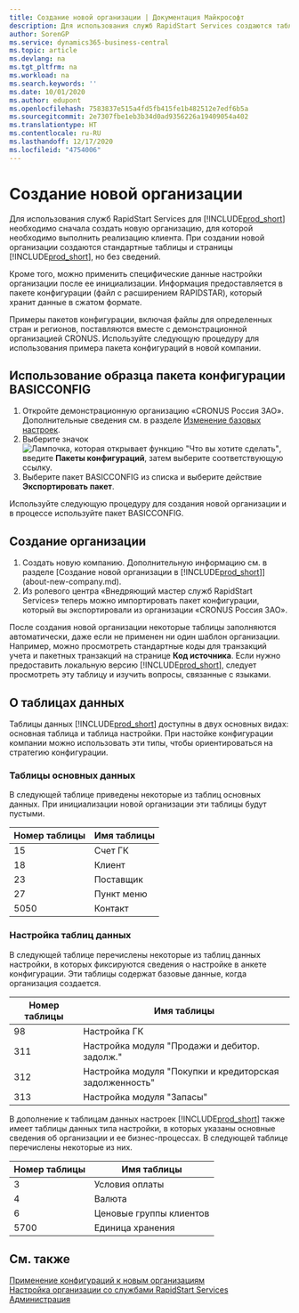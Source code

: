 ```yaml
---
title: Создание новой организации | Документация Майкрософт
description: Для использования служб RapidStart Services создаются таблицы и страницы, но они не содержат никаких данных.
author: SorenGP
ms.service: dynamics365-business-central
ms.topic: article
ms.devlang: na
ms.tgt_pltfrm: na
ms.workload: na
ms.search.keywords: ''
ms.date: 10/01/2020
ms.author: edupont
ms.openlocfilehash: 7583837e515a4fd5fb415fe1b482512e7edf6b5a
ms.sourcegitcommit: 2e7307fbe1eb3b34d0ad9356226a19409054a402
ms.translationtype: HT
ms.contentlocale: ru-RU
ms.lasthandoff: 12/17/2020
ms.locfileid: "4754006"
---
```

# <a name="create-a-new-company"></a>Создание новой организации
Для использования служб RapidStart Services для [!INCLUDE[prod_short](includes/prod_short.md)] необходимо сначала создать новую организацию, для которой необходимо выполнить реализацию клиента. При создании новой организации создаются стандартные таблицы и страницы [!INCLUDE[prod_short](includes/prod_short.md)], но без сведений.

Кроме того, можно применить специфические данные настройки организации после ее инициализации. Информация предоставляется в пакете конфигурации (файл с расширением RAPIDSTAR), который хранит данные в сжатом формате.  

Примеры пакетов конфигурации, включая файлы для определенных стран и регионов, поставляются вместе с демонстрационной организацией CRONUS. Используйте следующую процедуру для использования примера пакета конфигураций в новой компании.  

## <a name="to-use-the-sample-basicconfig-configuration-package"></a>Использование образца пакета конфигурации BASICCONFIG  
1. Откройте демонстрационную организацию «CRONUS Россия ЗАО». Дополнительные сведения см. в разделе [Изменение базовых настроек](ui-change-basic-settings.md).
2. Выберите значок ![Лампочка, которая открывает функцию "Что вы хотите сделать"](media/ui-search/search_small.png "Что вы хотите сделать"), введите **Пакеты конфигураций**, затем выберите соответствующую ссылку.  
3. Выберите пакет BASICCONFIG из списка и выберите действие **Экспортировать пакет**.  

Используйте следующую процедуру для создания новой организации и в процессе используйте пакет BASICCONFIG.  

## <a name="to-create-a-new-company"></a>Создание организации  
1. Создать новую компанию. Дополнительную информацию см. в разделе [Создание новой организации в [!INCLUDE[prod_short](includes/prod_short.md)]](about-new-company.md).
2. Из ролевого центра «Внедряющий мастер служб RapidStart Services» теперь можно импортировать пакет конфигурации, который вы экспортировали из организации «CRONUS Россия ЗАО».

После создания новой организации некоторые таблицы заполняются автоматически, даже если не применен ни один шаблон организации. Например, можно просмотреть стандартные коды для транзакций учета и пакетных транзакций на странице **Код источника**. Если нужно предоставить локальную версию [!INCLUDE[prod_short](includes/prod_short.md)], следует просмотреть эту таблицу и изучить вопросы, связанные с языками.

## <a name="about-data-tables"></a>О таблицах данных
Таблицы данных [!INCLUDE[prod_short](includes/prod_short.md)] доступны в двух основных видах: основная таблица и таблица настройки. При настойке конфигурации компании можно использовать эти типы, чтобы ориентироваться на стратегию конфигурации.  

### <a name="master-data-tables"></a>Таблицы основных данных  
В следующей таблице приведены некоторые из таблиц основных данных. При инициализации новой организации эти таблицы будут пустыми.  

|Номер таблицы|Имя таблицы|  
|-------------------|--------------------|  
|15|Счет ГК|  
|18|Клиент|  
|23|Поставщик|  
|27|Пункт меню|  
|5050|Контакт|  

### <a name="setup-data-tables"></a>Настройка таблиц данных  
В следующей таблице перечислены некоторые из таблиц данных настройки, в которых фиксируются сведения о настройке в анкете конфигурации. Эти таблицы содержат базовые данные, когда организация создается.  

|Номер таблицы|Имя таблицы|  
|-------------------|--------------------|  
|98|Настройка ГК|  
|311|Настройка модуля "Продажи и дебитор. задолж."|  
|312|Настройка модуля "Покупки и кредиторская задолженность"|  
|313|Настройка модуля "Запасы"|  

В дополнение к таблицам данных настроек [!INCLUDE[prod_short](includes/prod_short.md)] также имеет таблицы данных типа настройки, в которых указаны основные сведения об организации и ее бизнес-процессах. В следующей таблице перечислены некоторые из них.  

|Номер таблицы|Имя таблицы|  
|-------------------|--------------------|  
|3|Условия оплаты|  
|4|Валюта|  
|6|Ценовые группы клиентов|  
|5700|Единица хранения|

  

## <a name="see-also"></a>См. также  
[Применение конфигураций к новым организациям](admin-apply-configuration-to-new-companies.md)  
[Настройка организации со службами RapidStart Services](admin-set-up-a-company-with-rapidstart.md)  
[Администрация](admin-setup-and-administration.md)
